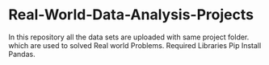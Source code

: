 # Real-World-Data-Analysis-Projects
In this repository all the data sets are uploaded with same project folder.
which are used to solved Real world Problems.
Required Libraries
Pip Install Pandas.

